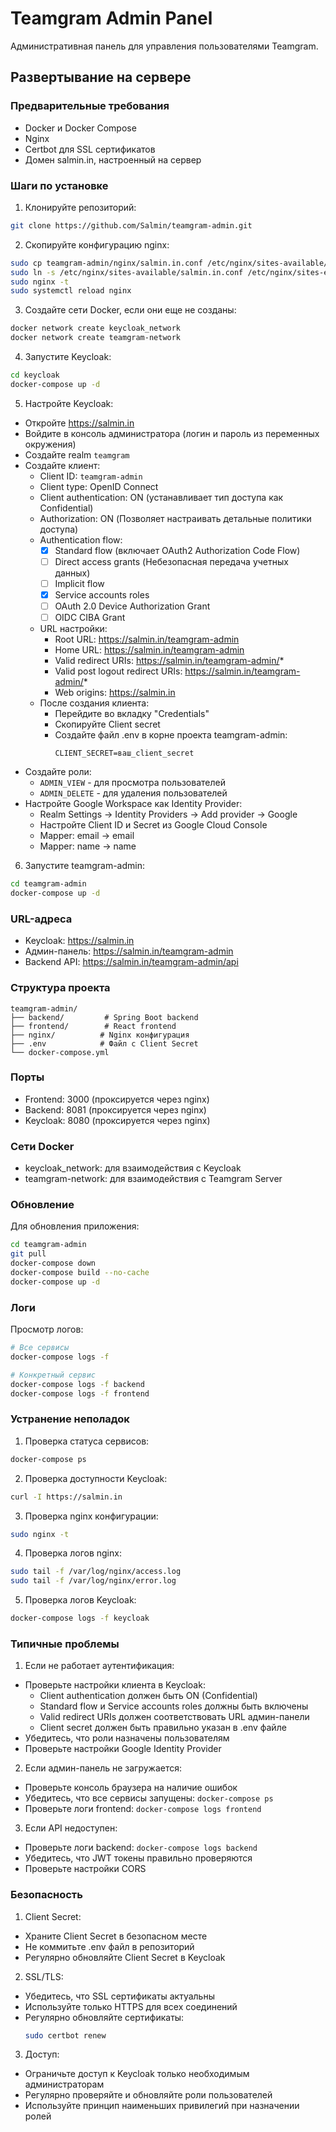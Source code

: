 # Teamgram Admin Panel

Административная панель для управления пользователями Teamgram.

## Развертывание на сервере

### Предварительные требования

- Docker и Docker Compose
- Nginx
- Certbot для SSL сертификатов
- Домен salmin.in, настроенный на сервер

### Шаги по установке

1. Клонируйте репозиторий:
```bash
git clone https://github.com/Salmin/teamgram-admin.git
```

2. Скопируйте конфигурацию nginx:
```bash
sudo cp teamgram-admin/nginx/salmin.in.conf /etc/nginx/sites-available/salmin.in
sudo ln -s /etc/nginx/sites-available/salmin.in.conf /etc/nginx/sites-enabled/
sudo nginx -t
sudo systemctl reload nginx
```

3. Создайте сети Docker, если они еще не созданы:
```bash
docker network create keycloak_network
docker network create teamgram-network
```

4. Запустите Keycloak:
```bash
cd keycloak
docker-compose up -d
```

5. Настройте Keycloak:
- Откройте https://salmin.in
- Войдите в консоль администратора (логин и пароль из переменных окружения)
- Создайте realm `teamgram`
- Создайте клиент:
  - Client ID: `teamgram-admin`
  - Client type: OpenID Connect
  - Client authentication: ON (устанавливает тип доступа как Confidential)
  - Authorization: ON (Позволяет настраивать детальные политики доступа)
  - Authentication flow:
    - [x] Standard flow (включает OAuth2 Authorization Code Flow)
    - [ ] Direct access grants (Небезопасная передача учетных данных)
    - [ ] Implicit flow
    - [x] Service accounts roles
    - [ ] OAuth 2.0 Device Authorization Grant
    - [ ] OIDC CIBA Grant
  - URL настройки:
    - Root URL: https://salmin.in/teamgram-admin
    - Home URL: https://salmin.in/teamgram-admin
    - Valid redirect URIs: https://salmin.in/teamgram-admin/*
    - Valid post logout redirect URIs: https://salmin.in/teamgram-admin/*
    - Web origins: https://salmin.in
  - После создания клиента:
    - Перейдите во вкладку "Credentials"
    - Скопируйте Client secret
    - Создайте файл .env в корне проекта teamgram-admin:
      ```
      CLIENT_SECRET=ваш_client_secret
      ```
- Создайте роли:
  - `ADMIN_VIEW` - для просмотра пользователей
  - `ADMIN_DELETE` - для удаления пользователей
- Настройте Google Workspace как Identity Provider:
  - Realm Settings -> Identity Providers -> Add provider -> Google
  - Настройте Client ID и Secret из Google Cloud Console
  - Mapper: email -> email
  - Mapper: name -> name

6. Запустите teamgram-admin:
```bash
cd teamgram-admin
docker-compose up -d
```

### URL-адреса

- Keycloak: https://salmin.in
- Админ-панель: https://salmin.in/teamgram-admin
- Backend API: https://salmin.in/teamgram-admin/api

### Структура проекта

```
teamgram-admin/
├── backend/         # Spring Boot backend
├── frontend/        # React frontend
├── nginx/          # Nginx конфигурация
├── .env            # Файл с Client Secret
└── docker-compose.yml
```

### Порты

- Frontend: 3000 (проксируется через nginx)
- Backend: 8081 (проксируется через nginx)
- Keycloak: 8080 (проксируется через nginx)

### Сети Docker

- keycloak_network: для взаимодействия с Keycloak
- teamgram-network: для взаимодействия с Teamgram Server

### Обновление

Для обновления приложения:

```bash
cd teamgram-admin
git pull
docker-compose down
docker-compose build --no-cache
docker-compose up -d
```

### Логи

Просмотр логов:

```bash
# Все сервисы
docker-compose logs -f

# Конкретный сервис
docker-compose logs -f backend
docker-compose logs -f frontend
```

### Устранение неполадок

1. Проверка статуса сервисов:
```bash
docker-compose ps
```

2. Проверка доступности Keycloak:
```bash
curl -I https://salmin.in
```

3. Проверка nginx конфигурации:
```bash
sudo nginx -t
```

4. Проверка логов nginx:
```bash
sudo tail -f /var/log/nginx/access.log
sudo tail -f /var/log/nginx/error.log
```

5. Проверка логов Keycloak:
```bash
docker-compose logs -f keycloak
```

### Типичные проблемы

1. Если не работает аутентификация:
- Проверьте настройки клиента в Keycloak:
  - Client authentication должен быть ON (Confidential)
  - Standard flow и Service accounts roles должны быть включены
  - Valid redirect URIs должен соответствовать URL админ-панели
  - Client secret должен быть правильно указан в .env файле
- Убедитесь, что роли назначены пользователям
- Проверьте настройки Google Identity Provider

2. Если админ-панель не загружается:
- Проверьте консоль браузера на наличие ошибок
- Убедитесь, что все сервисы запущены: `docker-compose ps`
- Проверьте логи frontend: `docker-compose logs frontend`

3. Если API недоступен:
- Проверьте логи backend: `docker-compose logs backend`
- Убедитесь, что JWT токены правильно проверяются
- Проверьте настройки CORS

### Безопасность

1. Client Secret:
- Храните Client Secret в безопасном месте
- Не коммитьте .env файл в репозиторий
- Регулярно обновляйте Client Secret в Keycloak

2. SSL/TLS:
- Убедитесь, что SSL сертификаты актуальны
- Используйте только HTTPS для всех соединений
- Регулярно обновляйте сертификаты:
  ```bash
  sudo certbot renew
  ```

3. Доступ:
- Ограничьте доступ к Keycloak только необходимым администраторам
- Регулярно проверяйте и обновляйте роли пользователей
- Используйте принцип наименьших привилегий при назначении ролей
